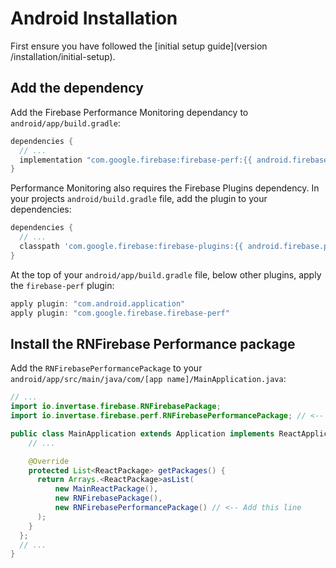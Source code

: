 # Android Installation

First ensure you have followed the [initial setup guide](version /installation/initial-setup).

## Add the dependency

Add the Firebase Performance Monitoring dependancy to `android/app/build.gradle`:

```groovy
dependencies {
  // ...
  implementation "com.google.firebase:firebase-perf:{{ android.firebase.version }}"
}
```

Performance Monitoring also requires the Firebase Plugins dependency. In your projects `android/build.gradle` file, add the plugin to your dependencies:

```groovy
dependencies {
  // ...
  classpath 'com.google.firebase:firebase-plugins:{{ android.firebase.plugins }}'
}
```

At the top of your `android/app/build.gradle` file, below other plugins, apply the `firebase-perf` plugin:

```groovy
apply plugin: "com.android.application"
apply plugin: "com.google.firebase.firebase-perf"
```

## Install the RNFirebase Performance package

Add the `RNFirebasePerformancePackage` to your `android/app/src/main/java/com/[app name]/MainApplication.java`:

```java
// ...
import io.invertase.firebase.RNFirebasePackage;
import io.invertase.firebase.perf.RNFirebasePerformancePackage; // <-- Add this line

public class MainApplication extends Application implements ReactApplication {
    // ...

    @Override
    protected List<ReactPackage> getPackages() {
      return Arrays.<ReactPackage>asList(
          new MainReactPackage(),
          new RNFirebasePackage(),
          new RNFirebasePerformancePackage() // <-- Add this line
      );
    }
  };
  // ...
}
```
